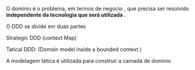 O domínio é o problema, em termos de negocio , que precisa ser resolvido **independente  da tecnologia que será utilizada .**

O DDD se divide em duas partes

Strategic DDD (context Map) 

Tatical DDD: (Domain model inside a bounded context )

A modelagem tática é utilizada para construir a camada de domínio


